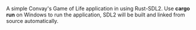 A simple Convay's Game of Life application in using Rust-SDL2.
Use **cargo run** on Windows to run the application, SDL2 will be built and linked from source automatically.
